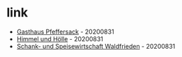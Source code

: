 # link

* [Gasthaus Pfeffersack](http://www.historische-gastwirtschaft-pfeffersack.de/#xl_xr_page_pfeffersack%20freiberg) - 20200831
* [Himmel und Hölle](http://www.himmelundhoelle-freiberg.de/) - 20200831
* [Schank- und Speisewirtschaft Waldfrieden](https://www.waldfrieden-freiberg.de/) - 20200831
